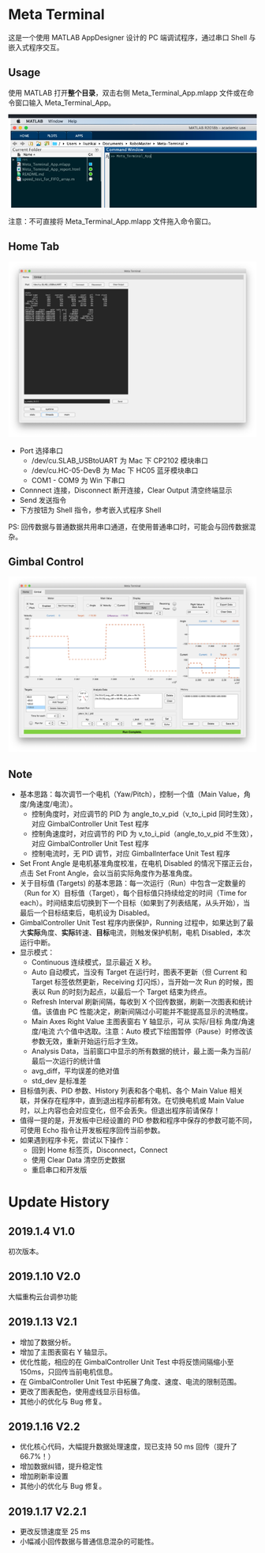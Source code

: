 # Meta Terminal

这是一个使用 MATLAB AppDesigner 设计的 PC 端调试程序，通过串口 Shell 与嵌入式程序交互。

## Usage
使用 MATLAB 打开**整个目录**，双击右侧 Meta_Terminal_App.mlapp 文件或在命令窗口输入 Meta_Terminal_App。

![Usage](res/Usage.png)

注意：不可直接将 Meta_Terminal_App.mlapp 文件拖入命令窗口。


## Home Tab

![Home Tab](res/Home.png)

* Port 选择串口
    * /dev/cu.SLAB_USBtoUART 为 Mac 下 CP2102 模块串口
    * /dev/cu.HC-05-DevB 为 Mac 下 HC05 蓝牙模块串口
    * COM1 - COM9 为 Win 下串口
* Connnect 连接，Disconnect 断开连接，Clear Output 清空终端显示
* Send 发送指令
* 下方按钮为 Shell 指令，参考嵌入式程序 Shell

PS: 回传数据与普通数据共用串口通道，在使用普通串口时，可能会与回传数据混杂。

## Gimbal Control

![Gimbal Control](res/Gimbal-V2.2.png)

## Note
* 基本思路：每次调节一个电机（Yaw/Pitch），控制一个值（Main Value，角度/角速度/电流）。
    * 控制角度时，对应调节的 PID 为 angle_to_v_pid（v_to_i_pid 同时生效），对应 GimbalController Unit Test 程序
    * 控制角速度时，对应调节的 PID 为 v_to_i_pid（angle_to_v_pid 不生效），对应 GimbalController Unit Test 程序
    * 控制电流时，无 PID 调节，对应 GimbalInterface Unit Test 程序
* Set Front Angle 是电机基准角度校准，在电机 Disabled 的情况下摆正云台，点击 Set Front Angle，会以当前实际角度作为基准角度。
* 关于目标值 (Targets) 的基本思路：每一次运行（Run）中包含一定数量的（Run for X）目标值（Target），每个目标值只持续给定的时间（Time for each）。时间结束后切换到下一个目标（如果到了列表结尾，从头开始），当最后一个目标结束后，电机设为 Disabled。
* GimbalController Unit Test 程序内嵌保护，Running 过程中，如果达到了最大**实际**角度、**实际**转速、**目标**电流，则触发保护机制，电机 Disabled，本次运行中断。
* 显示模式：
    * Continuous 连续模式，显示最近 X 秒。
    * Auto 自动模式，当没有 Target 在运行时，图表不更新（但 Current 和 Target 标签依然更新，Receiving 灯闪烁），当开始一次 Run 的时候，图表以 Run 的时刻为起点，以最后一个 Target 结束为终点。
    * Refresh Interval 刷新间隔，每收到 X 个回传数据，刷新一次图表和统计值。该值由 PC 性能决定，刷新间隔过小可能并不能提高显示的流畅度。
    * Main Axes Right Value 主图表窗右 Y 轴显示，可从 实际/目标 角度/角速度/电流 六个值中选取。注意：Auto 模式下绘图暂停（Pause）时修改该参数无效，重新开始运行后才生效。
    * Analysis Data，当前窗口中显示的所有数据的统计，最上面一条为当前/最后一次运行的统计值
    * avg_diff，平均误差的绝对值
    * std_dev 是标准差
* 目标值列表、PID 参数、History 列表和各个电机、各个 Main Value 相关联，并保存在程序中，直到退出程序前都有效。在切换电机或 Main Value 时，以上内容也会对应变化，但不会丢失。但退出程序前请保存！
* 值得一提的是，开发板中已经设置的 PID 参数和程序中保存的参数可能不同，可使用 Echo 指令让开发板程序回传当前参数。
* 如果遇到程序卡死，尝试以下操作：
    * 回到 Home 标签页，Disconnect，Connect
    * 使用 Clear Data 清空历史数据
    * 重启串口和开发版

# Update History

## 2019.1.4 V1.0
初次版本。

## 2019.1.10 V2.0
大幅重构云台调参功能

## 2019.1.13 V2.1
* 增加了数据分析。
* 增加了主图表窗右 Y 轴显示。
* 优化性能，相应的在 GimbalController Unit Test 中将反馈间隔缩小至 150ms，只回传当前电机信息。
* 在 GimbalController Unit Test 中拓展了角度、速度、电流的限制范围。
* 更改了图表配色，使用虚线显示目标值。
* 其他小的优化与 Bug 修复。

## 2019.1.16 V2.2
* 优化核心代码，大幅提升数据处理速度，现已支持 50 ms 回传（提升了66.7%！）
* 增加数据纠错，提升稳定性
* 增加刷新率设置
* 其他小的优化与 Bug 修复。

## 2019.1.17 V2.2.1
* 更改反馈速度至 25 ms
* 小幅减小回传数据与普通信息混杂的可能性。